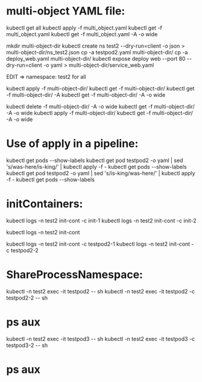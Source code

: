 
# multi-object YAML file:

  kubectl get all
  kubectl apply -f multi_object.yaml 
  kubectl get   -f multi_object.yaml 
  kubectl get   -f multi_object.yaml  -A -o wide

  mkdir multi-object-dir
  kubectl create ns test2 --dry-run=client -o json > multi-object-dir/ns_test2.json
  cp -a testpod2.yaml multi-object-dir/
  cp -a deploy_web.yaml multi-object-dir/
  kubectl expose deploy web --port 80 --dry-run=client -o yaml > multi-object-dir/service_web.yaml

  EDIT => namespace: test2 for all

  kubectl apply -f multi-object-dir/
  kubectl get   -f multi-object-dir/
  kubectl get   -f multi-object-dir/ -A
  kubectl get   -f multi-object-dir/ -A -o wide

  kubectl delete -f multi-object-dir/ -A -o wide
  kubectl get   -f multi-object-dir/ -A -o wide
  kubectl apply -f multi-object-dir/
  kubectl get   -f multi-object-dir/ -A -o wide

# Use of apply in a pipeline:
  kubectl get pods --show-labels 
  kubectl get pod testpod2 -o yaml | sed 's/was-here/is-king/' | kubectl apply -f -
  kubectl get pods --show-labels 
  kubectl get pod testpod2 -o yaml | sed 's/is-king/was-here/' | kubectl apply -f -
  kubectl get pods --show-labels 

# initContainers:
  kubectl logs -n test2 init-cont -c init-1
  kubectl logs -n test2 init-cont -c init-2

  kubectl logs -n test2 init-cont 

  kubectl logs -n test2 init-cont -c testpod2-1
  kubectl logs -n test2 init-cont -c testpod2-2

# ShareProcessNamespace:


  kubectl -n test2 exec -it testpod2 -- sh
  kubectl -n test2 exec -it testpod2 -c testpod2-2 -- sh
  # ps aux

  kubectl -n test2 exec -it testpod3 -- sh
  kubectl -n test2 exec -it testpod3 -c testpod3-2 -- sh
  # ps aux


